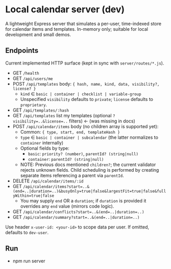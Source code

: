 # Local calendar server (dev)

A lightweight Express server that simulates a per-user, time-indexed store for calendar items and templates. In-memory only; suitable for local development and small demos.

## Endpoints

Current implemented HTTP surface (kept in sync with `server/routes/*.js`).

- GET `/health`
- GET `/api/users/me`
- POST `/api/templates` body: `{ hash, name, kind, data, visibility?, license? }`
	- `kind` ∈ `basic | container | checklist | variable-group`
	- Unspecified `visibility` defaults to `private`; `license` defaults to `proprietary`.
- GET `/api/templates/:hash`
- GET `/api/templates` list my templates (optional `?visibility=..&license=..` filters)  ← (was missing in docs)
- POST `/api/calendar/items` body (no children array is supported yet):
	- Common: `{ type, start, end, templateHash }`
	- `type` ∈ `basic | container | subcalendar` (the latter normalizes to `container` internally)
	- Optional fields by type:
		- `basic`: `priority? (number)`, `parentId? (string|null)`
		- `container`: `parentId? (string|null)`
	- NOTE: Previous docs mentioned `children?`; the current validator rejects unknown fields. Child scheduling is performed by creating separate items referencing a parent via `parentId`.
- DELETE `/api/calendar/items/:id`
- GET `/api/calendar/items?start=..&(end=..|duration=..)&busyOnly=true|false&largestFit=true|false&fullyWithin=true|false`
	- You may supply `end` OR a `duration`; if `duration` is provided it overrides any `end` value (mirrors code logic).
- GET `/api/calendar/conflicts?start=..&(end=..|duration=..)`
- GET `/api/calendar/summary?start=..&(end=..|duration=..)`

Use header `x-user-id: <your-id>` to scope data per user. If omitted, defaults to `dev-user`.

## Run

- npm run server

